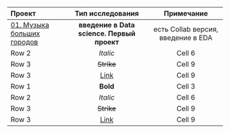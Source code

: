 | Проект  | Тип исследования | Примечание |
|:------------- |:---------------:| :-------------:|
| [01. Музыка больших городов](https://github.com/Suntinel/projects_1/tree/426640cd558c497ce8b02ece63daa0384802513e/folder_1)         | **введение в Data science. Первый проект**        | есть Collab версия, введение в EDA      |
| Row 2         | *Italic*        | Cell 6        |
| Row 3         | ~~Strike~~      | Cell 9        |
| Row 3         | [Link](dot.com) | Cell 9        |
| Row 1         | **Bold**        | Cell 3        |
| Row 2         | *Italic*        | Cell 6        |
| Row 3         | ~~Strike~~      | Cell 9        |
| Row 3         | [Link](dot.com) | Cell 9        |
